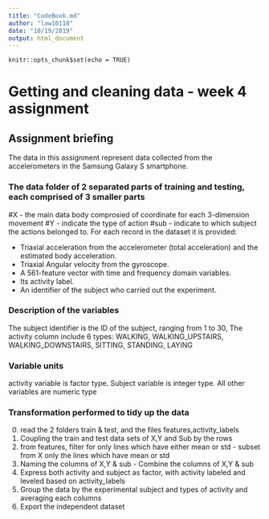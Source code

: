 ```yaml
---
title: "CodeBook.md"
author: "law10118"
date: "10/19/2019"
output: html_document
---
```


```{r setup, include=FALSE}
knitr::opts_chunk$set(echo = TRUE)
```
# Getting and cleaning data - week 4 assignment 
## Assignment briefing
The data in this assignment represent data collected from the accelerometers 
in the Samsung Galaxy S smartphone. 
### The data folder of 2 separated parts of training and testing, each comprised of 3 smaller parts 
#X - the main data body comprosied of coordinate for each 3-dimension movement 
#Y - indicate the type of action 
#sub - indicate to which subject the actions belonged to.
For each record in the dataset it is provided:
- Triaxial acceleration from the accelerometer (total acceleration) and the estimated body acceleration.
- Triaxial Angular velocity from the gyroscope.
- A 561-feature vector with time and frequency domain variables.
- Its activity label.
- An identifier of the subject who carried out the experiment.
### Description of the variables 
The subject identifier is the ID of the subject, ranging from 1 to 30, 
The activity column include 6 types: WALKING, WALKING_UPSTAIRS, WALKING_DOWNSTAIRS, SITTING, STANDING, LAYING
### Variable units 
activity variable is factor type. Subject variable is integer type. All other variables are numeric type
### Transformation performed to tidy up the data
0. read the 2 folders train & test, and the files features,activity_labels 
1. Coupling the train and test data sets of X,Y and Sub by the rows
2. from features, filter for only lines which have either mean or std - subset from X only the lines which have mean or std
3. Naming the columns of X,Y & sub - Combine the columns of X,Y & sub
4. Express both activity and subject as factor, with activity labeled and leveled based on activity_labels  
5. Group the data by the experimental subject and types of activity and averaging each columns
6. Export the independent dataset
